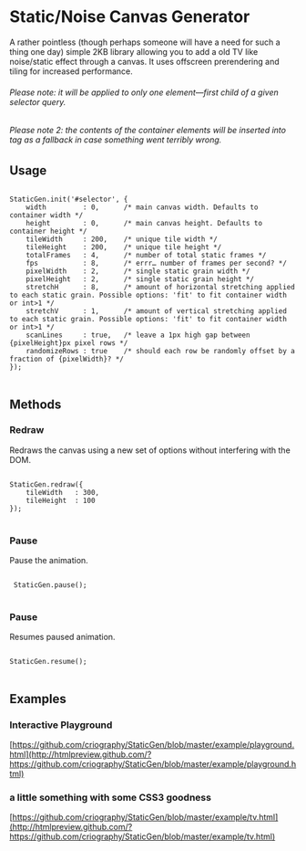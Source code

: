 Static/Noise Canvas Generator
=============================

A rather pointless (though perhaps someone will have a need for such a thing one day) simple 2KB library allowing you to add a old TV like noise/static effect through a canvas. It uses offscreen prerendering and tiling for increased performance.

###### Please note: it will be applied to only one element—first child of a given selector query.
###### Please note 2: the contents of the container elements will be inserted into <canvas> tag as a fallback in case something went terribly wrong.


Usage
-----
<pre>
<code>
StaticGen.init('#selector', {
	width         : 0,      /* main canvas width. Defaults to container width */
	height        : 0,      /* main canvas height. Defaults to container height */
	tileWidth     : 200,    /* unique tile width */
	tileHeight    : 200,    /* unique tile height */
	totalFrames   : 4,      /* number of total static frames */
	fps           : 8,      /* errr… number of frames per second? */
	pixelWidth    : 2,      /* single static grain width */
	pixelHeight   : 2,      /* single static grain height */
	stretchH      : 8,      /* amount of horizontal stretching applied to each static grain. Possible options: 'fit' to fit container width or int>1 */
	stretchV      : 1,      /* amount of vertical stretching applied to each static grain. Possible options: 'fit' to fit container width or int>1 */
	scanLines     : true,   /* leave a 1px high gap between {pixelHeight}px pixel rows */
	randomizeRows : true    /* should each row be randomly offset by a fraction of {pixelWidth}? */
});
</code>
</pre>
## Methods

### Redraw
Redraws the canvas using a new set of options without interfering with the DOM.
<pre>
<code>
StaticGen.redraw({
	tileWidth   : 300,
	tileHeight  : 100
});
</code>
</pre>

### Pause
Pause the animation.
<pre>
<code>
 StaticGen.pause();
</code>
</pre>

### Pause
Resumes paused animation.
<pre>
<code>
StaticGen.resume();
</code>
</pre>

Examples
--------
### Interactive Playground
[https://github.com/criography/StaticGen/blob/master/example/playground.html](http://htmlpreview.github.com/?https://github.com/criography/StaticGen/blob/master/example/playground.html)

### a little something with some CSS3 goodness
[https://github.com/criography/StaticGen/blob/master/example/tv.html](http://htmlpreview.github.com/?https://github.com/criography/StaticGen/blob/master/example/tv.html)
